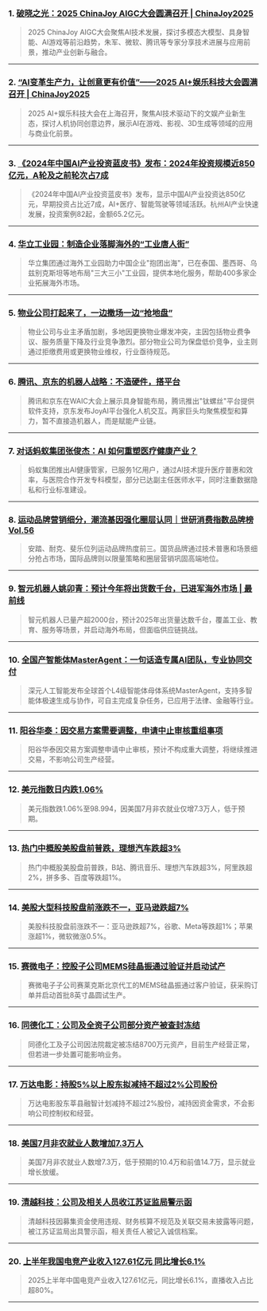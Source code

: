 ### 1. [破晓之光：2025 ChinaJoy AIGC大会圆满召开 | ChinaJoy2025](https://36kr.com/p/3404585074806152?f=rss)

> 2025 ChinaJoy AIGC大会聚焦AI技术发展，探讨多模态大模型、具身智能、AI游戏等前沿趋势，朱军、微软、腾讯等专家分享技术进展与应用前景，推动产业创新与融合。

---


### 2. [“AI变革生产力，让创意更有价值”——2025 AI+娱乐科技大会圆满召开 | ChinaJoy2025](https://36kr.com/p/3404355464777353?f=rss)

> 2025 AI+娱乐科技大会在上海召开，聚焦AI技术驱动下的文娱产业新生态，探讨人机协同创意边界，展示AI在游戏、影视、3D生成等领域的应用与商业化前景。

---


### 3. [《2024年中国AI产业投资蓝皮书》发布：2024年投资规模近850亿元，A轮及之前轮次占7成](https://36kr.com/p/3404163365097089?f=rss)

> 《2024年中国AI产业投资蓝皮书》发布，显示中国AI产业投资达850亿元，早期投资占比近7成，AI+医疗、智能驾驶等领域活跃。杭州AI产业快速发展，投资案例82起，金额65.2亿元。

---


### 4. [华立工业园：制造企业落脚海外的“工业唐人街”](https://36kr.com/p/3404138316975495?f=rss)

> 华立集团通过海外工业园助力中国企业"抱团出海"，已在泰国、墨西哥、乌兹别克斯坦等地布局"三大三小"工业园，提供本地化服务，帮助400多家企业拓展海外市场。

---


### 5. [物业公司打起来了，一边撤场一边“抢地盘”](https://36kr.com/p/3404092559691399?f=rss)

> 物业公司与业主矛盾加剧，多地因更换物业爆发冲突，主因包括物业费争议、服务质量下降及行业竞争激烈。部分物业公司为保盘低价竞争，业主则通过拒缴费用或更换物业维权，行业亟待规范。

---


### 6. [腾讯、京东的机器人战略：不造硬件，搭平台](https://36kr.com/p/3403965013069441?f=rss)

> 腾讯和京东在WAIC大会上展示具身智能布局，腾讯推出"钛螺丝"平台提供软件支持，京东发布JoyAI平台强化人机交互。两家巨头均聚焦模型和算力，暂不直接造机器人，而是赋能产业链。

---


### 7. [对话蚂蚁集团张俊杰：AI 如何重塑医疗健康产业？](https://36kr.com/p/3403951800962691?f=rss)

> 蚂蚁集团推出AI健康管家，已服务1亿用户，通过AI技术提升医疗普惠和效率，与医院合作开发专科模型，部分已达副主任医师水平，同时注重数据隐私和行业标准建设。

---


### 8. [运动品牌营销细分，潮流基因强化圈层认同｜世研消费指数品牌榜Vol.56](https://36kr.com/p/3403929023827336?f=rss)

> 安踏、耐克、斐乐位列运动品牌热度前三。国货品牌通过技术普惠和场景细分抢占市场，国际品牌则以限量策略和圈层营销巩固高端地位。

---


### 9. [智元机器人姚卯青：预计今年将出货数千台，已进军海外市场 | 最前线](https://36kr.com/p/3403253733985926?f=rss)

> 智元机器人已量产超2000台，预计2025年出货量达数千台，覆盖工业、教育、服务等场景，并启动海外布局，但面临供应链挑战。

---


### 10. [全国产智能体MasterAgent：一句话造专属AI团队，专业协同交付](https://36kr.com/p/3403648679628421?f=rss)

> 深元人工智能发布全球首个L4级智能体母体系统MasterAgent，支持多智能体极速生成与协作，可自主完成复杂任务，已应用于法律、金融等行业。

---


### 11. [阳谷华泰：因交易方案需要调整，申请中止审核重组事项](https://36kr.com/newsflashes/3404282849267078?f=rss)

> 阳谷华泰因交易方案调整申请中止审核，预计不构成重大调整，将继续推进交易，不影响公司生产经营。

---


### 12. [美元指数日内跌1.06%](https://36kr.com/newsflashes/3404279998975361?f=rss)

> 美元指数跌1.06%至98.994，因美国7月非农就业仅增7.3万人，低于预期。

---


### 13. [热门中概股美股盘前普跌，理想汽车跌超3%](https://36kr.com/newsflashes/3404275661884806?f=rss)

> 热门中概股美股盘前普跌，B站、腾讯音乐、理想汽车跌超3%，阿里跌超2%，拼多多、百度等跌超1%。

---


### 14. [美股大型科技股盘前涨跌不一，亚马逊跌超7%](https://36kr.com/newsflashes/3404274186440073?f=rss)

> 美股科技股盘前涨跌不一：亚马逊跌超7%，谷歌、Meta等跌超1%；苹果涨超1%，微软微涨0.5%。

---


### 15. [赛微电子：控股子公司MEMS硅晶振通过验证并启动试产](https://36kr.com/newsflashes/3404270874430857?f=rss)

> 赛微电子子公司赛莱克斯北京代工的MEMS硅晶振通过客户验证，获采购订单并启动首批8英寸晶圆试生产。

---


### 16. [同德化工：公司及全资子公司部分资产被查封冻结](https://36kr.com/newsflashes/3404269541494153?f=rss)

> 同德化工及子公司因法院裁定被冻结8700万元资产，目前生产经营正常，但若进一步处置可能影响业务。

---


### 17. [万达电影：持股5%以上股东拟减持不超过2%公司股份](https://36kr.com/newsflashes/3404262939577734?f=rss)

> 万达电影股东莘县融智计划减持不超过2%股份，减持因资金需求，不会影响公司控制权和经营。

---


### 18. [美国7月非农就业人数增加7.3万人](https://36kr.com/newsflashes/3404259030814086?f=rss)

> 美国7月非农就业人数增7.3万，低于预期的10.4万和前值14.7万，显示就业增长放缓。

---


### 19. [清越科技：公司及相关人员收江苏证监局警示函](https://36kr.com/newsflashes/3404256784502409?f=rss)

> 清越科技因募集资金使用违规、财务核算不规范及关联交易未披露等问题，被江苏证监局出具警示函，相关责任人被记入诚信档案。

---


### 20. [上半年我国电竞产业收入127.61亿元 同比增长6.1%](https://36kr.com/newsflashes/3404249720049288?f=rss)

> 2025上半年中国电竞产业收入127.61亿元，同比增长6.1%，直播收入占比超80%。

---

